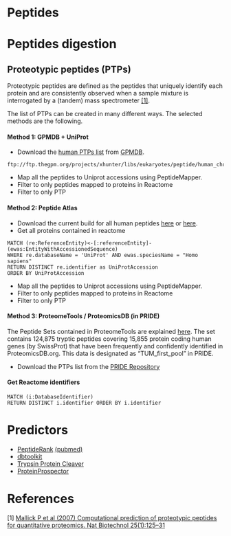 # Peptides

# Peptides digestion

## Proteotypic peptides (PTPs)
Proteotypic peptides are defined as the peptides that uniquely identify each protein and are consistently observed when a 
sample mixture is interrogated by a (tandem) mass spectrometer [\[1\]](#references)</sup>.

The list of PTPs can be created in many different ways. The selected methods are the following.

#### Method 1: GPMDB + UniProt

* Download the [human PTPs list](http://www.thegpm.org/lists/index.html) from [GPMDB](http://gpmdb.thegpm.org/).
~~~~
ftp://ftp.thegpm.org/projects/xhunter/libs/eukaryotes/peptide/human_chromosomes/
~~~~
* Map all the peptides to Uniprot accessions using PeptideMapper.
* Filter to only peptides mapped to proteins in Reactome 
* Filter to only PTP

#### Method 2: Peptide Atlas 

* Download the current build for all human peptides [here](https://db.systemsbiology.net/sbeams/cgi/PeptideAtlas/defaultBuildsPepsProts) or [here](https://db.systemsbiology.net/sbeams/cgi/PeptideAtlas/defaultBuildsPepsProts).
* Get all proteins contained in reactome
~~~~
MATCH (re:ReferenceEntity)<-[:referenceEntity]-(ewas:EntityWithAccessionedSequence)
WHERE re.databaseName = 'UniProt' AND ewas.speciesName = "Homo sapiens"
RETURN DISTINCT re.identifier as UniProtAccession
ORDER BY UniProtAccession
~~~~
* Map all the peptides to Uniprot accessions using PeptideMapper.
* Filter to only peptides mapped to proteins in Reactome 
* Filter to only PTP

#### Method 3: ProteomeTools / ProteomicsDB (in PRIDE)

The Peptide Sets contained in ProteomeTools are explained [here](http://www.proteometools.org/index.php?id=49).
The set contains 124,875 tryptic peptides covering 15,855 protein coding human genes (by SwissProt) that have been frequently and confidently identified in ProteomicsDB.org. This data is designated as “TUM_first_pool” in PRIDE.

* Download the PTPs list from the [PRIDE Repository](http://www.ebi.ac.uk/pride/archive/projects/PXD004732)

#### Get Reactome identifiers

~~~~
MATCH (i:DatabaseIdentifier) 
RETURN DISTINCT i.identifier ORDER BY i.identifier
~~~~

# Predictors

* [PeptideRank](http://wlab.ethz.ch/peptiderank/) [(pubmed)](http://www.ncbi.nlm.nih.gov/pubmed/24878426)
* [dbtoolkit](https://github.com/compomics/dbtoolkit)
* [Trypsin Protein Cleaver](https://dtai.cs.kuleuven.be/software/trypsin)
* [ProteinProspector](http://prospector.ucsf.edu/prospector/mshome.htm)

# References
\[1\] [Mallick P et al (2007) Computational prediction of proteotypic peptides for quantitative proteomics. Nat Biotechnol 25(1):125–31](http://www.ncbi.nlm.nih.gov/entrez/query.fcgi?cmd=Retrieve&db=PubMed&dopt=Abstract&list_uids=17195840) <br>


